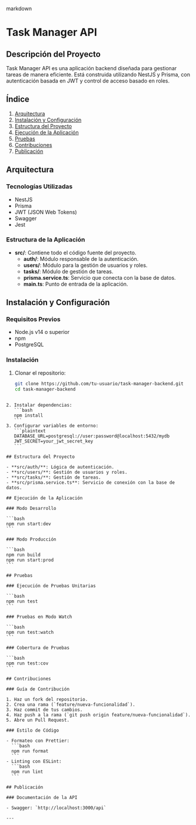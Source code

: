 markdown
# Task Manager API

## Descripción del Proyecto

Task Manager API es una aplicación backend diseñada para gestionar tareas de manera eficiente. Está construida utilizando NestJS y Prisma, con autenticación basada en JWT y control de acceso basado en roles.

## Índice

1. [Arquitectura](#arquitectura)
2. [Instalación y Configuración](#instalación-y-configuración)
3. [Estructura del Proyecto](#estructura-del-proyecto)
4. [Ejecución de la Aplicación](#ejecución-de-la-aplicación)
5. [Pruebas](#pruebas)
6. [Contribuciones](#contribuciones)
7. [Publicación](#publicación)

## Arquitectura

### Tecnologías Utilizadas

- NestJS
- Prisma
- JWT (JSON Web Tokens)
- Swagger
- Jest

### Estructura de la Aplicación

- **src/**: Contiene todo el código fuente del proyecto.
  - **auth/**: Módulo responsable de la autenticación.
  - **users/**: Módulo para la gestión de usuarios y roles.
  - **tasks/**: Módulo de gestión de tareas.
  - **prisma.service.ts**: Servicio que conecta con la base de datos.
  - **main.ts**: Punto de entrada de la aplicación.

## Instalación y Configuración

### Requisitos Previos

- Node.js v14 o superior
- npm
- PostgreSQL

### Instalación

1. Clonar el repositorio:
   ```bash
   git clone https://github.com/tu-usuario/task-manager-backend.git
   cd task-manager-backend
   ```
````

2. Instalar dependencias:
   ```bash
   npm install
   ```
3. Configurar variables de entorno:
   ```plaintext
   DATABASE_URL=postgresql://user:password@localhost:5432/mydb
   JWT_SECRET=your_jwt_secret_key
   ```

## Estructura del Proyecto

- **src/auth/**: Lógica de autenticación.
- **src/users/**: Gestión de usuarios y roles.
- **src/tasks/**: Gestión de tareas.
- **src/prisma.service.ts**: Servicio de conexión con la base de datos.

## Ejecución de la Aplicación

### Modo Desarrollo

```bash
npm run start:dev
```

### Modo Producción

```bash
npm run build
npm run start:prod
```

## Pruebas

### Ejecución de Pruebas Unitarias

```bash
npm run test
```

### Pruebas en Modo Watch

```bash
npm run test:watch
```

### Cobertura de Pruebas

```bash
npm run test:cov
```

## Contribuciones

### Guía de Contribución

1. Haz un fork del repositorio.
2. Crea una rama (`feature/nueva-funcionalidad`).
3. Haz commit de tus cambios.
4. Haz push a la rama (`git push origin feature/nueva-funcionalidad`).
5. Abre un Pull Request.

### Estilo de Código

- Formateo con Prettier:
  ```bash
  npm run format
  ```
- Linting con ESLint:
  ```bash
  npm run lint
  ```

## Publicación

### Documentación de la API

- Swagger: `http://localhost:3000/api`

---

